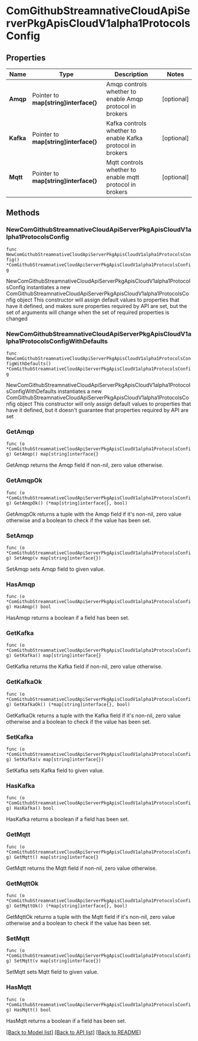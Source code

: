# ComGithubStreamnativeCloudApiServerPkgApisCloudV1alpha1ProtocolsConfig

## Properties

Name | Type | Description | Notes
------------ | ------------- | ------------- | -------------
**Amqp** | Pointer to **map[string]interface{}** | Amqp controls whether to enable Amqp protocol in brokers | [optional] 
**Kafka** | Pointer to **map[string]interface{}** | Kafka controls whether to enable Kafka protocol in brokers | [optional] 
**Mqtt** | Pointer to **map[string]interface{}** | Mqtt controls whether to enable mqtt protocol in brokers | [optional] 

## Methods

### NewComGithubStreamnativeCloudApiServerPkgApisCloudV1alpha1ProtocolsConfig

`func NewComGithubStreamnativeCloudApiServerPkgApisCloudV1alpha1ProtocolsConfig() *ComGithubStreamnativeCloudApiServerPkgApisCloudV1alpha1ProtocolsConfig`

NewComGithubStreamnativeCloudApiServerPkgApisCloudV1alpha1ProtocolsConfig instantiates a new ComGithubStreamnativeCloudApiServerPkgApisCloudV1alpha1ProtocolsConfig object
This constructor will assign default values to properties that have it defined,
and makes sure properties required by API are set, but the set of arguments
will change when the set of required properties is changed

### NewComGithubStreamnativeCloudApiServerPkgApisCloudV1alpha1ProtocolsConfigWithDefaults

`func NewComGithubStreamnativeCloudApiServerPkgApisCloudV1alpha1ProtocolsConfigWithDefaults() *ComGithubStreamnativeCloudApiServerPkgApisCloudV1alpha1ProtocolsConfig`

NewComGithubStreamnativeCloudApiServerPkgApisCloudV1alpha1ProtocolsConfigWithDefaults instantiates a new ComGithubStreamnativeCloudApiServerPkgApisCloudV1alpha1ProtocolsConfig object
This constructor will only assign default values to properties that have it defined,
but it doesn't guarantee that properties required by API are set

### GetAmqp

`func (o *ComGithubStreamnativeCloudApiServerPkgApisCloudV1alpha1ProtocolsConfig) GetAmqp() map[string]interface{}`

GetAmqp returns the Amqp field if non-nil, zero value otherwise.

### GetAmqpOk

`func (o *ComGithubStreamnativeCloudApiServerPkgApisCloudV1alpha1ProtocolsConfig) GetAmqpOk() (*map[string]interface{}, bool)`

GetAmqpOk returns a tuple with the Amqp field if it's non-nil, zero value otherwise
and a boolean to check if the value has been set.

### SetAmqp

`func (o *ComGithubStreamnativeCloudApiServerPkgApisCloudV1alpha1ProtocolsConfig) SetAmqp(v map[string]interface{})`

SetAmqp sets Amqp field to given value.

### HasAmqp

`func (o *ComGithubStreamnativeCloudApiServerPkgApisCloudV1alpha1ProtocolsConfig) HasAmqp() bool`

HasAmqp returns a boolean if a field has been set.

### GetKafka

`func (o *ComGithubStreamnativeCloudApiServerPkgApisCloudV1alpha1ProtocolsConfig) GetKafka() map[string]interface{}`

GetKafka returns the Kafka field if non-nil, zero value otherwise.

### GetKafkaOk

`func (o *ComGithubStreamnativeCloudApiServerPkgApisCloudV1alpha1ProtocolsConfig) GetKafkaOk() (*map[string]interface{}, bool)`

GetKafkaOk returns a tuple with the Kafka field if it's non-nil, zero value otherwise
and a boolean to check if the value has been set.

### SetKafka

`func (o *ComGithubStreamnativeCloudApiServerPkgApisCloudV1alpha1ProtocolsConfig) SetKafka(v map[string]interface{})`

SetKafka sets Kafka field to given value.

### HasKafka

`func (o *ComGithubStreamnativeCloudApiServerPkgApisCloudV1alpha1ProtocolsConfig) HasKafka() bool`

HasKafka returns a boolean if a field has been set.

### GetMqtt

`func (o *ComGithubStreamnativeCloudApiServerPkgApisCloudV1alpha1ProtocolsConfig) GetMqtt() map[string]interface{}`

GetMqtt returns the Mqtt field if non-nil, zero value otherwise.

### GetMqttOk

`func (o *ComGithubStreamnativeCloudApiServerPkgApisCloudV1alpha1ProtocolsConfig) GetMqttOk() (*map[string]interface{}, bool)`

GetMqttOk returns a tuple with the Mqtt field if it's non-nil, zero value otherwise
and a boolean to check if the value has been set.

### SetMqtt

`func (o *ComGithubStreamnativeCloudApiServerPkgApisCloudV1alpha1ProtocolsConfig) SetMqtt(v map[string]interface{})`

SetMqtt sets Mqtt field to given value.

### HasMqtt

`func (o *ComGithubStreamnativeCloudApiServerPkgApisCloudV1alpha1ProtocolsConfig) HasMqtt() bool`

HasMqtt returns a boolean if a field has been set.


[[Back to Model list]](../README.md#documentation-for-models) [[Back to API list]](../README.md#documentation-for-api-endpoints) [[Back to README]](../README.md)



